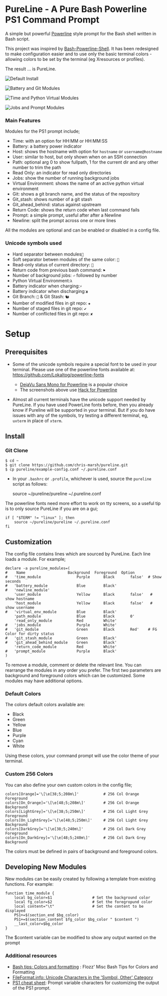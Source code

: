 PureLine - A Pure Bash Powerline PS1 Command Prompt
===================================================

A simple but powerful [Powerline](https://github.com/Lokaltog/vim-powerline) style prompt for the Bash shell written in Bash script.

This project was inspired by [Bash-Powerline-Shell](https://github.com/abhijitvalluri/bash-powerline-shell). It has been redesigned to make configuration easier and to use only the basic terminal colors - allowing colors to be set by the terminal (eg Xresources or profiles).

The result ... is PureLine.

![Default Install](/Screenshots/screen1.png?raw=true "PureLine Bash PS1: Default install")

![Battery and Git Modules](/Screenshots/screen2.png?raw=true "PureLine Bash PS1: Battery and Git Modules")

![Time and Python Virtual Modules](/Screenshots/screen3.png?raw=true "PureLine Bash PS1: Time and Python Virtual Modules")

![Jobs and Prompt Modules](/Screenshots/screen4.png?raw=true "PureLine Bash PS1: Jobs and Prompt Modules")

### Main Features

Modules for the PS1 prompt include;

* Time: with an option for HH:MM or HH:MM:SS
* Battery: a battery power indicator
* Host: shows the hostname with option for `hostname` or `username@hostname`
* User: similar to host, but only shown when on an SSH connection
* Path: optional arg 0 to show fullpath, 1 for the current dir and any other number to trim the path
* Read Only: an indicator for read only directories
* Jobs: show the number of running background jobs
* Virtual Environment: shows the name of an active python virtual environment
* Git: shows a git branch name, and the status of the repository
* Git_stash: shows number of a git stash
* Git_ahead_behind: status against upstream
* Return Code: shows the return code when last command fails
* Prompt: a simple prompt, useful after after a Newline
* Newline: split the prompt across one or more lines

All the modules are optional and can be enabled or disabled in a config file.

### Unicode symbols used

* Hard separator between modules``
* Soft separator betwen modules of the same color: ``
* Read-only status of current directory: ``
* Return code from previous bash command: `⚑`
* Number of background jobs: `⏎` followed by number
* Python Virtual Environment:`λ`
* Battery indicator when charging:`⚡`
* Battery indicator when discharging:`▮`
* Git Branch: ``
& Git Stash: `🐿`
* Number of modified files in git repo: `✚`
* Number of staged files in git repo: `✔`
* Number of conflicted files in git repo: `✘`

# Setup

## Prerequisites

* Some of the unicode symbols require a special font to be used in your terminal. Please use one of the powerline fonts available at: https://github.com/Lokaltog/powerline-fonts

  * [DejaVu Sans Mono for Powerline](https://github.com/powerline/fonts/tree/master/DejaVuSansMono) is a popular choice
  * The screenshots above use [Hack for Powerline](https://github.com/powerline/fonts/tree/master/Hack)

* Almost all current terminals have the unicode support needed by PureLine. If you have used PowerLine fonts before, then you already know if Pureline will be supported in your terminal. But if you do have issues with any of the symbols, try testing a different terminal, eg, `uxterm` in place of `xterm`.

## Install

### Git Clone

    $ cd ~
    $ git clone https://github.com/chris-marsh/pureline.git
    $ cp pureline/example-config.conf ~/.pureline.conf

* In your `.bashrc` or `.profile`, whichever is used, source the `pureline` script as follows:

    source ~/pureline/pureline ~/.pureline.conf

The powerline fonts need more effort to work on tty screens, so a useful tip is to only source PureLine if you are on a gui;

    if [ "$TERM" != "linux" ]; then
        source ~/pureline/pureline ~/.pureline.conf
    fi

## Customization

The config file contains lines which are sourced by PureLine. Each line loads a module. For example;

    declare -a pureline_modules=(
    #    Name                   Background  Foreground  Option
    #   'time_module                Purple      Black       false'  # Show seconds
    #   'battery_module             Blue        Black'
    #   'newline_module'
        'user_module                Yellow      Black       false'   # show hostname
        'host_module                Yellow      Black       false'   # show username
    #   'virtual_env_module         Blue        Black'
        'path_module                Blue        Black       0'
        'read_only_module           Red         White'
    #   'jobs_module                Purple	    White'
    #   'git_module                 Green       Black       Red'    # FG Color for dirty status
    #   'git_stash_module           Green       Black'
    #   'git_ahead_behind_module    Green       Black'
        'return_code_module         Red         White'
    #   'prompt_module              Purple	    Black'
    )

To remove a module, comment or delete the relevant line. You can rearrange the modules in any order you prefer. The first two parameters are background and foreground colors which can be customized. Some modules may have additional options.

### Default Colors

The colors default colors available are:

* Black
* Green
* Yellow
* Blue
* Purple
* Cyan
* White

Using these colors, your command prompt will use the color theme of your terminal.

### Custom 256 Colors

You can also define your own custom colors in the config file;

    colors[Orange]='\[\e[38;5;208m\]'           # 256 Col Orange Foreground
    colors[On_Orange]='\[\e[48;5;208m\]'        # 256 Col Orange Background
    colors[LightGrey]='\[\e[38;5;250m\]'        # 256 Col Light Grey Foreground
    colors[On_LightGrey]='\[\e[48;5;250m\]'     # 256 Col Light Grey Background
    colors[DarkGrey]='\[\e[38;5;240m\]'         # 256 Col Dark Grey Foreground
    colors[On_DarkGrey]='\[\e[48;5;240m\]'      # 256 Col Dark Grey Background

The colors must be defined in pairs of background and foreground colors. 

## Developing New Modules

New modules can be easily created by following a template from existing functions. For example:

    function time_module {
        local bg_color=$1                  # Set the background color
        local fg_color=$2                  # Set the foregropund color
        local content="\t"                 # Set the content to be displayed
        PS1+=$(section_end $bg_color)
        PS1+=$(section_content $fg_color $bg_color " $content ")
        __last_color=$bg_color
    }

The $content variable can be modified to show any output wanted on the prompt

### Additional resources

* [Bash tips: Colors and formatting](https://misc.flogisoft.com/bash/tip_colors_and_formatting) : Flozz' Misc Bash Tips for Colors and Formatting
* [FileFormat.info: Unicode Characters in the 'Symbol, Other' Category](http://www.fileformat.info/info/unicode/category/So/list.htm)
* [PS1 cheat sheet](https://ss64.com/bash/syntax-prompt.html): Prompt variable characters for customizing the output of the PS1 prompt.

